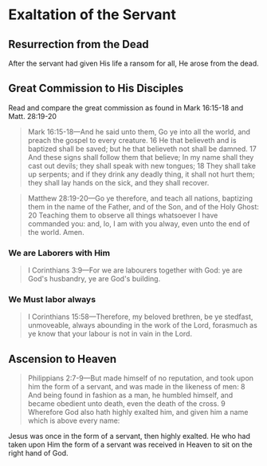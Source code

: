 # Exaltation of the Servant

## Resurrection from the Dead

After the servant had given His life a ransom for all, He arose from the dead.

## Great Commission to His Disciples

Read and compare the great commission as found in Mark 16:15-18 and Matt. 28:19-20

> Mark 16:15-18&mdash;And he said unto them, Go ye into all the world, and preach the gospel to every creature. 16  He that believeth and is baptized shall be saved; but he that believeth not shall be damned. 17  And these signs shall follow them that believe; In my name shall they cast out devils; they shall speak with new tongues; 18  They shall take up serpents; and if they drink any deadly thing, it shall not hurt them; they shall lay hands on the sick, and they shall recover.

> Matthew 28:19-20&mdash;Go ye therefore, and teach all nations, baptizing them in the name of the Father, and of the Son, and of the Holy Ghost: 20  Teaching them to observe all things whatsoever I have commanded you: and, lo, I am with you alway, even unto the end of the world. Amen. 

### We are Laborers with Him

> I Corinthians 3:9&mdash;For we are labourers together with God: ye are God's husbandry, ye are God's building.

### We Must labor always

> I Corinthians 15:58&mdash;Therefore, my beloved brethren, be ye stedfast, unmoveable, always abounding in the work of the Lord, forasmuch as ye know that your labour is not in vain in the Lord. 

## Ascension to Heaven

> Philippians 2:7-9&mdash;But made himself of no reputation, and took upon him the form of a servant, and was made in the likeness of men: 8  And being found in fashion as a man, he humbled himself, and became obedient unto death, even the death of the cross. 9  Wherefore God also hath highly exalted him, and given him a name which is above every name:

Jesus was once in the form of a servant, then highly exalted. He who had taken upon Him the form of a servant was received in Heaven to sit on the right hand of God.